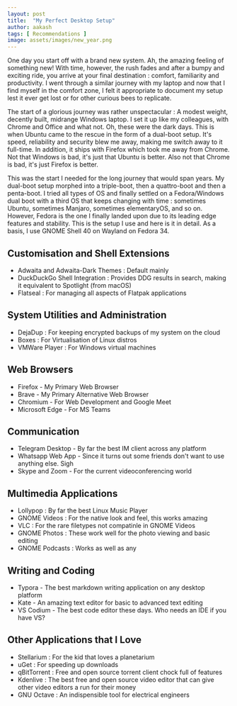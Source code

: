 ```yaml
---
layout: post
title:  "My Perfect Desktop Setup"
author: aakash
tags: [ Recommendations ]
image: assets/images/new_year.png
---
```


One day you start off with a brand new system. Ah, the amazing feeling of something new! With time, however, the rush fades and after a bumpy and exciting ride, you arrive at your final destination : comfort, familiarity and productivity. I went through a similar journey with my laptop and now that I find myself in the comfort zone, I felt it appropriate to document my setup lest it ever get lost or for other curious bees to replicate. 

The start of a glorious journey was rather unspectacular : A modest weight, decently built, midrange Windows laptop. I set it up like my colleagues, with Chrome and Office and what not. Oh, these were the dark days. This is when Ubuntu came to the rescue in the form of a dual-boot setup. It's speed, reliability and security blew me away, making me switch away to it full-time. In addition, it ships with Firefox which took me away from Chrome. Not that Windows is bad, it's just that Ubuntu is better. Also not that Chrome is bad, it's just Firefox is better. 

This was the start I needed for the long journey that would span years. My dual-boot setup morphed into a triple-boot, then a quattro-boot and then a penta-boot. I tried all types of OS and finally settled on a Fedora/Windows dual boot with a third OS that keeps changing with time : sometimes Ubuntu, sometimes Manjaro, sometimes elementaryOS, and so on. However, Fedora is the one I finally landed upon due to its leading edge features and stability. This is the setup I use and here is it in detail. As a basis, I use GNOME Shell 40 on Wayland on Fedora 34. 

## Customisation and Shell Extensions
* Adwaita and Adwaita-Dark Themes : Default mainly
* DuckDuckGo Shell Integration : Provides DDG results in search, making it equivalent to Spotlight (from macOS)
* Flatseal : For managing all aspects of Flatpak applications

## System Utilities and Administration
* DejaDup : For keeping encrypted backups of my system on the cloud
* Boxes : For Virtualisation of Linux distros
* VMWare Player : For Windows virtual machines

## Web Browsers
* Firefox - My Primary Web Browser
* Brave - My Primary Alternative Web Browser
* Chromium - For Web Development and Google Meet
* Microsoft Edge - For MS Teams

## Communication 
* Telegram Desktop - By far the best IM client across any platform
* Whatsapp Web App - Since it turns out some friends don't want to use anything else. Sigh
* Skype and Zoom - For the current videoconferencing world

## Multimedia Applications
* Lollypop : By far the best Linux Music Player
* GNOME Videos : For the native look and feel, this works amazing
* VLC : For the rare filetypes not compatinle in GNOME Videos
* GNOME Photos : These work well for the photo viewing and basic editing
* GNOME Podcasts : Works as well as any

## Writing and Coding
* Typora - The best markdown writing application on any desktop platform
* Kate - An amazing text editor for basic to advanced text editing
* VS Codium - The best code editor these days. Who needs an IDE if you have VS?

## Other Applications that I Love 
* Stellarium : For the kid that loves a planetarium
* uGet : For speeding up downloads 
* qBitTorrent : Free and open source torrent client chock full of features
* Kdenlive : The best free and open source video editor that can give other video editors a run for their money
* GNU Octave : An indispensible tool for electrical engineers


